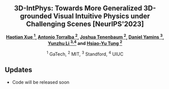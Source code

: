 <div align="center">

<h2>3D-IntPhys: Towards More Generalized 3D-grounded Visual Intuitive Physics under Challenging Scenes [NeurIPS'2023]</h2>




**[Haotian Xue <sup>1](https://xavihart.github.io/), [Antonio Torralba <sup>2](http://web.mit.edu/cocosci/josh.html), [Joshua Tenenbaum <sup>2](https://www.csail.mit.edu/person/antonio-torralba), [Daniel Yamins <sup>3](http://stanford.edu/~yamins/), [Yunzhu Li <sup>3,4](https://yunzhuli.github.io/) and [Hsiao-Yu Tung <sup>2](https://sfish0101.bitbucket.io/)**


<sup>1</sup> GaTech, <sup>2</sup> MIT, <sup>3</sup> Standford, <sup>4</sup> UIUC

</div>


## Updates


- Code will be released soon
